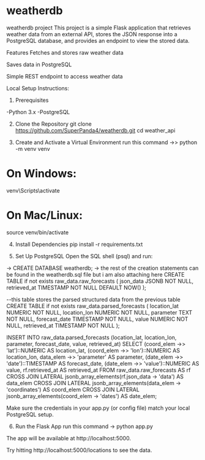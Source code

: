 # weatherdb
weatherdb project
This project is a simple Flask application that retrieves weather data from an external API, stores the JSON response into a PostgreSQL database, and provides an endpoint to view the stored data.

Features
Fetches and stores raw weather data

Saves data in PostgreSQL

Simple REST endpoint to access weather data

Local Setup Instructions:
1. Prerequisites

-Python 3.x
-PostgreSQL

2. Clone the Repository
git clone https://github.com/SuperPanda4/weatherdb.git
cd weather_api

3. Create and Activate a Virtual Environment
run this command ->> python -m venv venv
# On Windows:
venv\Scripts\activate
# On Mac/Linux:
source venv/bin/activate


4. Install Dependencies
pip install -r requirements.txt

5. Set Up PostgreSQL
Open the SQL shell (psql) and run:

-> CREATE DATABASE weatherdb;
-> the rest of the creation statements can be found in the weatherdb.sql file but i am also attaching here 
CREATE TABLE if not exists raw_data.raw_forecasts (
  json_data    JSONB     NOT NULL,
  retrieved_at TIMESTAMP NOT NULL DEFAULT NOW()
);

--this table stores the parsed structured data from the previous table
CREATE TABLE if not exists raw_data.parsed_forecasts (
  location_lat   NUMERIC     NOT NULL,
  location_lon   NUMERIC     NOT NULL,
  parameter      TEXT        NOT NULL,
  forecast_date  TIMESTAMP   NOT NULL,
  value          NUMERIC     NOT NULL,
  retrieved_at   TIMESTAMP   NOT NULL
);

INSERT INTO raw_data.parsed_forecasts (location_lat, location_lon, parameter, forecast_date, value, retrieved_at)
SELECT
  (coord_elem ->> 'lat')::NUMERIC        AS location_lat,
  (coord_elem ->> 'lon')::NUMERIC        AS location_lon,
  data_elem  ->> 'parameter'             AS parameter,
  (date_elem  ->> 'date')::TIMESTAMP     AS forecast_date,
  (date_elem  ->> 'value')::NUMERIC      AS value,
  rf.retrieved_at                        AS retrieved_at
FROM raw_data.raw_forecasts AS rf
  CROSS JOIN LATERAL jsonb_array_elements(rf.json_data -> 'data')        AS data_elem
  CROSS JOIN LATERAL jsonb_array_elements(data_elem -> 'coordinates')    AS coord_elem
  CROSS JOIN LATERAL jsonb_array_elements(coord_elem -> 'dates')         AS date_elem;


Make sure the credentials in your app.py (or config file) match your local PostgreSQL setup.

6. Run the Flask App
run this command -> python app.py


The app will be available at http://localhost:5000.

Try hitting http://localhost:5000/locations to see the data.
